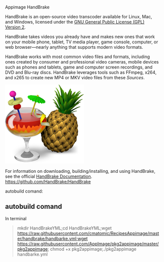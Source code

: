  
Appimage  HandBrake 

HandBrake is an open-source video transcoder available for Linux, Mac, and Windows, licensed under the [GNU General Public License (GPL) Version 2](LICENSE).

HandBrake takes videos you already have and makes new ones that work on your mobile phone, tablet, TV media player, game console, computer, or web browser—nearly anything that supports modern video formats.

HandBrake works with most common video files and formats, including ones created by consumer and professional video cameras, mobile devices such as phones and tablets, game and computer screen recordings, and DVD and Blu-ray discs. HandBrake leverages tools such as FFmpeg, x264, and x265 to create new MP4 or MKV video files from these *Sources*.

![HandBrake](img/HandBrake.png)


For information on downloading, building/installing, and using HandBrake, see the official [HandBrake Documentation](https://handbrake.fr/docs).
https://github.com/HandBrake/HandBrake

autobuild comand:

## autobuild comand
In terminal

> mkdir HandBrakeYML;cd HandBrakeYML;wget https://raw.githubusercontent.com/cmatomic/RecipesAppimage/master/handbrake/handbarke.yml;wget https://raw.githubusercontent.com/AppImage/pkg2appimage/master/pkg2appimage; chmod +x pkg2appimage;./pkg2appimage handbarke.yml
